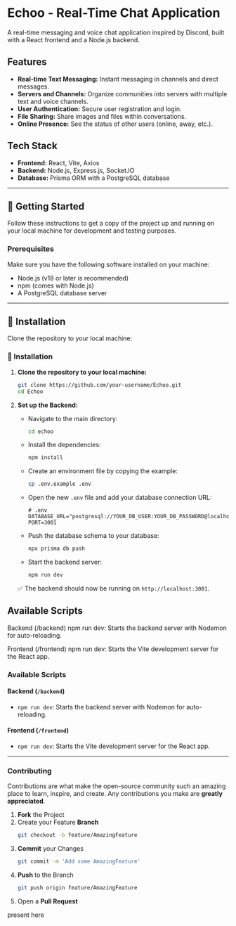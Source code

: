 # Echoo - Real-Time Chat Application

A real-time messaging and voice chat application inspired by Discord, built with a React frontend and a Node.js backend.

## Features

* **Real-time Text Messaging:** Instant messaging in channels and direct messages.
* **Servers and Channels:** Organize communities into servers with multiple text and voice channels.
* **User Authentication:** Secure user registration and login.
* **File Sharing:** Share images and files within conversations.
* **Online Presence:** See the status of other users (online, away, etc.).

## Tech Stack

* **Frontend:** React, Vite, Axios
* **Backend:** Node.js, Express.js, Socket.IO
* **Database:** Prisma ORM with a PostgreSQL database

---

## 🚀 Getting Started

Follow these instructions to get a copy of the project up and running on your local machine for development and testing purposes.

### Prerequisites

Make sure you have the following software installed on your machine:

* Node.js (v18 or later is recommended)
* npm (comes with Node.js)
* A PostgreSQL database server

---

## 🔧 Installation
Clone the repository to your local machine:

### 🔧 Installation

1.  **Clone the repository to your local machine:**
    ```bash
    git clone https://github.com/your-username/Echoo.git
    cd Echoo
    ```

2.  **Set up the Backend:**
    * Navigate to the main directory:
        ```bash
        cd echoo
        ```
    * Install the dependencies:
        ```bash
        npm install
        ```
    * Create an environment file by copying the example:
        ```bash
        cp .env.example .env
        ```
    * Open the new `.env` file and add your database connection URL:
        ```env
        # .env
        DATABASE_URL="postgresql://YOUR_DB_USER:YOUR_DB_PASSWORD@localhost:5432/echoo"
        PORT=3001
        ```
    * Push the database schema to your database:
        ```bash
        npx prisma db push
        ```
    * Start the backend server:
        ```bash
        npm run dev
        ```
    ✅ The backend should now be running on `http://localhost:3001`.



## Available Scripts
Backend (/backend)
npm run dev: Starts the backend server with Nodemon for auto-reloading.

Frontend (/frontend)
npm run dev: Starts the Vite development server for the React app.

### Available Scripts

#### Backend (`/backend`)

* `npm run dev`: Starts the backend server with Nodemon for auto-reloading.

#### Frontend (`/frontend`)

* `npm run dev`: Starts the Vite development server for the React app.

---

### Contributing

Contributions are what make the open-source community such an amazing place to learn, inspire, and create. Any contributions you make are **greatly appreciated**.

1.  **Fork** the Project
2.  Create your Feature **Branch**
    ```bash
    git checkout -b feature/AmazingFeature
    ```
3.  **Commit** your Changes
    ```bash
    git commit -m 'Add some AmazingFeature'
    ```
4.  **Push** to the Branch
    ```bash
    git push origin feature/AmazingFeature
    ```
5.  Open a **Pull Request**


present here